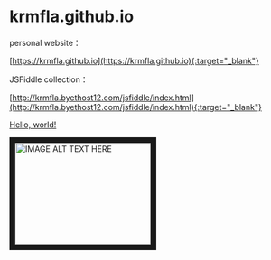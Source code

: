 # krmfla.github.io
personal website：

[https://krmfla.github.io](https://krmfla.github.io){:target="_blank"}

JSFiddle collection：

[http://krmfla.byethost12.com/jsfiddle/index.html](http://krmfla.byethost12.com/jsfiddle/index.html){:target="_blank"}

<a href="http://example.com/" target="_blank">Hello, world!</a>

<a href="http://www.youtube.com/watch?feature=player_embedded&v=YOUTUBE_VIDEO_ID_HERE
" target="_blank"><img src="http://img.youtube.com/vi/YOUTUBE_VIDEO_ID_HERE/0.jpg" 
alt="IMAGE ALT TEXT HERE" width="240" height="180" border="10" /></a>
